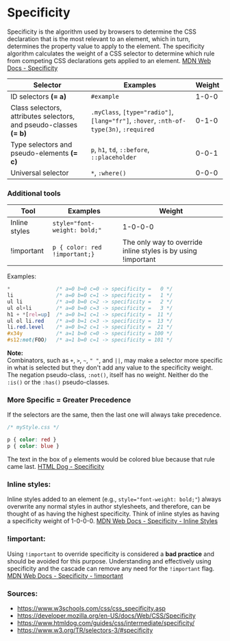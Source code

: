 # Specificity

Specificity is the algorithm used by browsers to determine the CSS declaration that is the most relevant to an element, which in turn, determines the property value to apply to the element. The specificity algorithm calculates the weight of a CSS selector to determine which rule from competing CSS declarations gets applied to an element. [MDN Web Docs - Specificity](https://developer.mozilla.org/en-US/docs/Web/CSS/Specificity)

| **Selector** | **Examples** | **Weight** |
|--------------|--------------|------------|
| ID selectors **(= a)** | `#example` | 1-0-0 |
| Class selectors, attributes selectors, and pseudo-classes **(= b)** | `.myClass`, `[type="radio"]`, `[lang="fr"]`, `:hover`, `:nth-of-type(3n)`, `:required` | 0-1-0 |
| Type selectors and pseudo-elements **(= c)** | `p`, `h1`, `td`, `::before`, `::placeholder` | 0-0-1 |
| Universal selector | `*`, `:where()` | 0-0-0 |

### Additional tools
| **Tool** | **Examples** | **Weight** |
|----------|--------------|------------|
| Inline styles | `style="font-weight: bold;"` | 1-0-0-0 |
| !important | `p { color: red !important;}` | The only way to override inline styles is by using !important |

Examples:
```css
*               /* a=0 b=0 c=0 -> specificity =   0 */
li              /* a=0 b=0 c=1 -> specificity =   1 */
ul li           /* a=0 b=0 c=2 -> specificity =   2 */
ul ol+li        /* a=0 b=0 c=3 -> specificity =   3 */
h1 + *[rel=up]  /* a=0 b=1 c=1 -> specificity =  11 */
ul ol li.red    /* a=0 b=1 c=3 -> specificity =  13 */
li.red.level    /* a=0 b=2 c=1 -> specificity =  21 */
#x34y           /* a=1 b=0 c=0 -> specificity = 100 */
#s12:not(FOO)   /* a=1 b=0 c=1 -> specificity = 101 */
```

**Note:**  
Combinators, such as `+`, `>`, `~`, `" "`, and `||`, may make a selector more specific in what is selected but they don't add any value to the specificity weight.  
The negation pseudo-class, `:not()`, itself has no weight. Neither do the `:is()` or the `:has()` pseudo-classes.

### More Specific = Greater Precedence
If the selectors are the same, then the last one will always take precedence.

```css
/* myStyle.css */

p { color: red }
p { color: blue }
```

The text in the box of `p` elements would be colored blue because that rule came last. [HTML Dog - Specificity](https://www.htmldog.com/guides/css/intermediate/specificity/)

### Inline styles:
Inline styles added to an element (e.g., `style="font-weight: bold;"`) always overwrite any normal styles in author stylesheets, and therefore, can be thought of as having the highest specificity. Think of inline styles as having a specificity weight of 1-0-0-0. [MDN Web Docs - Specificity - Inline Styles](https://developer.mozilla.org/en-US/docs/Web/CSS/Specificity#inline_styles)

### !important:
Using `!important` to override specificity is considered a **bad practice** and should be avoided for this purpose. Understanding and effectively using specificity and the cascade can remove any need for the `!important` flag. [MDN Web Docs - Specificity - !important](https://developer.mozilla.org/en-US/docs/Web/CSS/Specificity#the_!important_exception)

### Sources:
- https://www.w3schools.com/css/css_specificity.asp
- https://developer.mozilla.org/en-US/docs/Web/CSS/Specificity
- https://www.htmldog.com/guides/css/intermediate/specificity/
- https://www.w3.org/TR/selectors-3/#specificity
